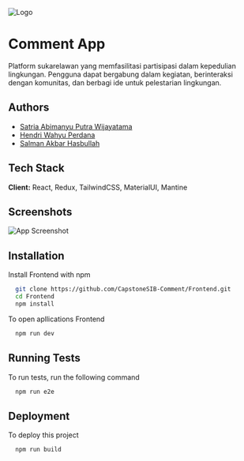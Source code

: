
![Logo](https://capstone-comment.vercel.app/assets/logo-DgrOQu5t.png)


# Comment App

Platform sukarelawan yang memfasilitasi partisipasi dalam kepedulian lingkungan. Pengguna dapat bergabung dalam kegiatan, berinteraksi dengan komunitas, dan berbagi ide untuk pelestarian lingkungan.


## Authors

- [Satria Abimanyu Putra Wijayatama](https://www.github.com/bima595)
- [Hendri Wahyu Perdana](https://www.github.com/hendriwhyu)
- [Salman Akbar Hasbullah](https://www.github.com/AkbarHasballah)


## Tech Stack

**Client:** React, Redux, TailwindCSS, MaterialUI, Mantine

## Screenshots

![App Screenshot](https://yourcodeapp.com/assets/landingpagecomment.png)


## Installation

Install Frontend with npm

```bash
  git clone https://github.com/CapstoneSIB-Comment/Frontend.git
  cd Frontend
  npm install 
```
To open apllications Frontend

```bash
  npm run dev
```
    
## Running Tests

To run tests, run the following command

```bash
  npm run e2e
```


## Deployment

To deploy this project 

```bash
  npm run build
```

